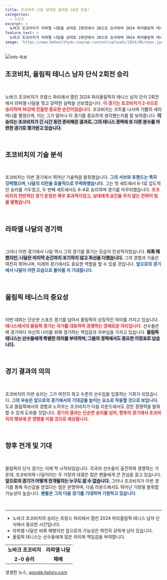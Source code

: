 ```yaml
---
title: 조코비치 나달 상대로 놀라운 16강 진출!
categories:
  - 스포츠
excerpt: >
  노바크 조코비치가 라파엘 나달을 상대로 2회전에서 20으로 승리하며 2024 파리올림픽 테니스 16강 진출! 두 전설의 맞대결, 끝없이 이어지는 테니스의 전쟁! 클릭해서 더 알아보세요!
feature_text: >
  노바크 조코비치가 라파엘 나달을 상대로 2회전에서 20으로 승리하며 2024 파리올림픽 테니스 16강 진출! 두 전설의 맞대결, 끝없이 이어지는 테니스의 전쟁! 클릭해서 더 알아보세요!
image: 'https://www.behealthy4u.com/wp-content/uploads/2024/06/news.jpg'
---
```


<p><img src="https://www.behealthy4u.com/wp-content/uploads/2024/06/news.jpg" alt="info 속보" /></p>

<h2 data-ke-size="size26">조코비치, 올림픽 테니스 남자 단식 2회전 승리</h2>

<p data-ke-size="size16">&nbsp;</p>

<p>노바크 조코비치가 프랑스 파리에서 열린 2024 파리올림픽의 테니스 남자 단식 2회전에서 라파엘 나달을 꺾고 강력한 실력을 선보였습니다. <b><span style="color: #ee2323;">이 경기는 조코비치가 2-0으로 승리하며 16강에 진출한 중요한 순간이었습니다.</span></b> 조코비치는 코트를 나서며 기쁨의 세리머니를 펼쳤으며, 이는 그가 얼마나 이 경기를 중요하게 생각했는지를 잘 보여줍니다. <b><span style="background-color: #21538527;">이 승리는 조코비치가 긴 시간 동안 준비해온 결과로, 그의 테니스 경력에 또 다른 분수를 마련한 경기로 평가받고 있습니다.</span></b> </p>

<p data-ke-size="size16">&nbsp;</p>

<h2 data-ke-size="size26">조코비치의 기술 분석</h2>

<p data-ke-size="size16">&nbsp;</p>

<p>조코비치는 이번 경기에서 뛰어난 기술력을 발휘했습니다. <b><span style="color: #1a5490;">그의 서브와 포핸드는 특히 강력했으며, 나달의 리턴을 효율적으로 무력화했습니다.</span></b> 그는 첫 세트에서 6-1로 압도적인 승리를 거두었고, 두 번째 세트에서도 6-4로 승리하며 경기를 마무리했습니다. <b><span style="color: #ee2323;">조코비치의 전반적인 경기 운영은 매우 효과적이었고, 상대에게 공간을 주지 않는 전략이 빛을 발했습니다.</span></b></p>

<p data-ke-size="size16">&nbsp;</p>

<h2 data-ke-size="size26">라파엘 나달의 경기력</h2>

<p data-ke-size="size16">&nbsp;</p>

<p>그러나 이번 경기에서 나달 역시 그의 경기를 즐기는 모습이 인상적이었습니다. <b><span style="background-color: #21538527;">비록 패했지만, 나달은 마지막 순간까지 포기하지 않고 최선을 다했습니다.</span></b> 그의 경험과 기술은 여전히 뛰어나며, 미래의 경기에서도 중요한 역할을 할 수 있을 것입니다. <b><span style="color: #1a5490;">앞으로의 경기에서 나달이 어떤 모습으로 돌아올 지 기대됩니다.</span></b></p>

<p data-ke-size="size16">&nbsp;</p>

<h2 data-ke-size="size26">올림픽 테니스의 중요성</h2>

<p data-ke-size="size16">&nbsp;</p>

<p>이번 대회는 단순한 스포츠 경기를 넘어서 올림픽의 상징적인 의미를 가지고 있습니다. <b><span style="color: #ee2323;">테니스에서의 올림픽 경기는 국가를 대표하여 경쟁하는 영예로운 자리입니다.</span></b> 선수들은 매 경기마다 자신의 나라를 위해 경기하는 책임감과 자부심을 가지고 있습니다. <b><span style="background-color: #21538527;">올림픽 테니스는 선수들에게 특별한 의미를 부여하며, 그들의 경력에서도 중요한 이정표로 남습니다.</span></b></p>

<p data-ke-size="size16">&nbsp;</p>

<h2 data-ke-size="size26">경기 결과의 의의</h2>

<p data-ke-size="size16">&nbsp;</p>

<p>조코비치의 이번 승리는 그가 여전히 최고 수준의 선수임을 입증하는 기회가 되었습니다. <b><span style="color: #1a5490;">그의 우승은 앞으로의 경기에서의 기대감을 높이는 요소로 작용할 것으로 보입니다.</span></b> 도쿄 올림픽에서의 경험과 노하우는 조코비치가 다음 라운드에서도 강한 경쟁력을 발휘할 수 있게 도와줄 것입니다. <b><span style="color: #ee2323;">경기의 결과는 단순한 승리를 넘어, 향후의 경기에서 조코비치의 행보에 큰 영향을 미칠 것으로 예상됩니다.</span></b></p>

<p data-ke-size="size16">&nbsp;</p>

<h2 data-ke-size="size26">향후 전개 및 기대</h2>

<p data-ke-size="size16">&nbsp;</p>

<p>올림픽의 단식 경기는 이제 막 시작되었습니다. 각국의 선수들이 출전하여 경쟁하는 가운데, 조코비치와 나달이라는 두 거장의 대결은 많은 팬들에게 큰 관심을 끌고 있습니다. <b><span style="background-color: #21538527;">앞으로의 경기가 어떻게 전개될지는 누구도 알 수 없습니다.</span></b> 그러나 조코비치가 이번 경기를 통해 자신감을 얻었다는 점은 분명하며, 다음 라운드에서도 뛰어난 기량을 발휘할 가능성이 높습니다. <b><span style="color: #1a5490;">팬들은 그의 다음 경기를 기대하며 기원하고 있습니다.</span></b></p>

<p data-ke-size="size16">&nbsp;</p>

<hr>

<ul>
    <li>노바크 조코비치의 승리는 프랑스 파리에서 열린 2024 파리올림픽 테니스 남자 단식에서 중요한 시간입니다.</li>
    <li>라파엘 나달은 비록 패했지만 앞으로의 가능성은 여전히 강하게 남아 있습니다.</li>
    <li>올림픽 테니스는 선수들에게 많은 의미와 책임감을 부여합니다.</li>
</ul>

<table style="width:100%;">
    <tr>
        <td style="text-align: center; height: 17px;"><b>노바크 조코비치</b></td>
        <td style="text-align: center; height: 17px;"><b>라파엘 나달</b></td>
    </tr>
    <tr>
        <td style="text-align: center; height: 17px;"><b>2-0 승리</b></td>
        <td style="text-align: center; height: 17px;"><b>패배</b></td>
    </tr>
</table>
생생한 뉴스, <a href="https://qoogle.tistory.com" rel="dofollow">qoogle.tistory.com</a>


